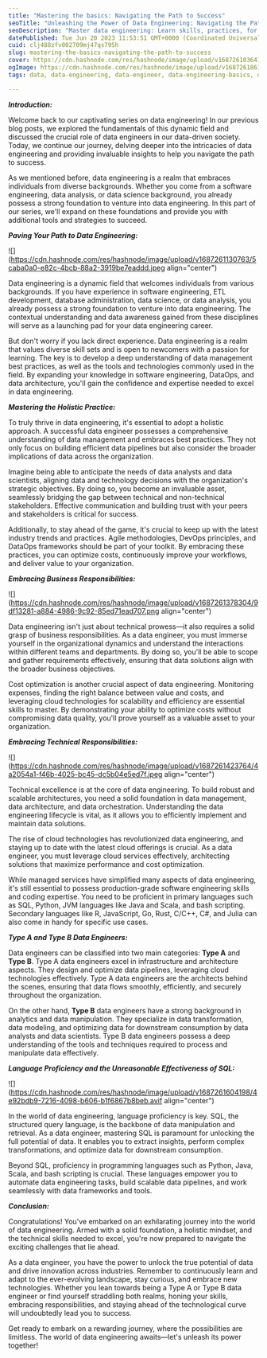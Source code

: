 ```yaml
---
title: "Mastering the basics: Navigating the Path to Success"
seoTitle: "Unleashing the Power of Data Engineering: Navigating the Path to Succe"
seoDescription: "Master data engineering: Learn skills, practices, for success in this dynamic field. Unleash the power of data management and software engineering"
datePublished: Tue Jun 20 2023 11:53:51 GMT+0000 (Coordinated Universal Time)
cuid: clj488zfv002709mj47qs795h
slug: mastering-the-basics-navigating-the-path-to-success
cover: https://cdn.hashnode.com/res/hashnode/image/upload/v1687261036415/411a588d-1a75-4277-b6ec-ce98cf80991c.jpeg
ogImage: https://cdn.hashnode.com/res/hashnode/image/upload/v1687261861111/552c5de2-b512-43cd-b61f-6a51cb429cd9.png
tags: data, data-engineering, data-engineer, data-engineering-basics, data-engineering-requirements

---
```


***Introduction:***

Welcome back to our captivating series on data engineering! In our previous blog posts, we explored the fundamentals of this dynamic field and discussed the crucial role of data engineers in our data-driven society. Today, we continue our journey, delving deeper into the intricacies of data engineering and providing invaluable insights to help you navigate the path to success.

As we mentioned before, data engineering is a realm that embraces individuals from diverse backgrounds. Whether you come from a software engineering, data analysis, or data science background, you already possess a strong foundation to venture into data engineering. In this part of our series, we'll expand on these foundations and provide you with additional tools and strategies to succeed.

***Paving Your Path to Data Engineering:***

![](https://cdn.hashnode.com/res/hashnode/image/upload/v1687261130763/5caba0a0-e82c-4bcb-88a2-3919be7eaddd.jpeg align="center")

Data engineering is a dynamic field that welcomes individuals from various backgrounds. If you have experience in software engineering, ETL development, database administration, data science, or data analysis, you already possess a strong foundation to venture into data engineering. The contextual understanding and data awareness gained from these disciplines will serve as a launching pad for your data engineering career.

But don't worry if you lack direct experience. Data engineering is a realm that values diverse skill sets and is open to newcomers with a passion for learning. The key is to develop a deep understanding of data management best practices, as well as the tools and technologies commonly used in the field. By expanding your knowledge in software engineering, DataOps, and data architecture, you'll gain the confidence and expertise needed to excel in data engineering.

***Mastering the Holistic Practice:***

To truly thrive in data engineering, it's essential to adopt a holistic approach. A successful data engineer possesses a comprehensive understanding of data management and embraces best practices. They not only focus on building efficient data pipelines but also consider the broader implications of data across the organization.

Imagine being able to anticipate the needs of data analysts and data scientists, aligning data and technology decisions with the organization's strategic objectives. By doing so, you become an invaluable asset, seamlessly bridging the gap between technical and non-technical stakeholders. Effective communication and building trust with your peers and stakeholders is critical for success.

Additionally, to stay ahead of the game, it's crucial to keep up with the latest industry trends and practices. Agile methodologies, DevOps principles, and DataOps frameworks should be part of your toolkit. By embracing these practices, you can optimize costs, continuously improve your workflows, and deliver value to your organization.

***Embracing Business Responsibilities:***

![](https://cdn.hashnode.com/res/hashnode/image/upload/v1687261378304/9df13281-a884-4986-9c92-85ed71ead707.png align="center")

Data engineering isn't just about technical prowess—it also requires a solid grasp of business responsibilities. As a data engineer, you must immerse yourself in the organizational dynamics and understand the interactions within different teams and departments. By doing so, you'll be able to scope and gather requirements effectively, ensuring that data solutions align with the broader business objectives.

Cost optimization is another crucial aspect of data engineering. Monitoring expenses, finding the right balance between value and costs, and leveraging cloud technologies for scalability and efficiency are essential skills to master. By demonstrating your ability to optimize costs without compromising data quality, you'll prove yourself as a valuable asset to your organization.

  
***Embracing Technical Responsibilities:***

![](https://cdn.hashnode.com/res/hashnode/image/upload/v1687261423764/4a2054a1-f46b-4025-bc45-dc5b04e5ed7f.jpeg align="center")

Technical excellence is at the core of data engineering. To build robust and scalable architectures, you need a solid foundation in data management, data architecture, and data orchestration. Understanding the data engineering lifecycle is vital, as it allows you to efficiently implement and maintain data solutions.

The rise of cloud technologies has revolutionized data engineering, and staying up to date with the latest cloud offerings is crucial. As a data engineer, you must leverage cloud services effectively, architecting solutions that maximize performance and cost optimization.

While managed services have simplified many aspects of data engineering, it's still essential to possess production-grade software engineering skills and coding expertise. You need to be proficient in primary languages such as SQL, Python, JVM languages like Java and Scala, and bash scripting. Secondary languages like R, JavaScript, Go, Rust, C/C++, C#, and Julia can also come in handy for specific use cases.

***Type A and Type B Data Engineers:***

Data engineers can be classified into two main categories: **Type A** and **Type B**. Type A data engineers excel in infrastructure and architecture aspects. They design and optimize data pipelines, leveraging cloud technologies effectively. Type A data engineers are the architects behind the scenes, ensuring that data flows smoothly, efficiently, and securely throughout the organization.

On the other hand, **Type B** data engineers have a strong background in analytics and data manipulation. They specialize in data transformation, data modeling, and optimizing data for downstream consumption by data analysts and data scientists. Type B data engineers possess a deep understanding of the tools and techniques required to process and manipulate data effectively.

***Language Proficiency and the Unreasonable Effectiveness of SQL:***

![](https://cdn.hashnode.com/res/hashnode/image/upload/v1687261604198/4e92bdb9-7216-4098-b606-b1f6867b8beb.avif align="center")

In the world of data engineering, language proficiency is key. SQL, the structured query language, is the backbone of data manipulation and retrieval. As a data engineer, mastering SQL is paramount for unlocking the full potential of data. It enables you to extract insights, perform complex transformations, and optimize data for downstream consumption.

Beyond SQL, proficiency in programming languages such as Python, Java, Scala, and bash scripting is crucial. These languages empower you to automate data engineering tasks, build scalable data pipelines, and work seamlessly with data frameworks and tools.

***Conclusion:***

Congratulations! You've embarked on an exhilarating journey into the world of data engineering. Armed with a solid foundation, a holistic mindset, and the technical skills needed to excel, you're now prepared to navigate the exciting challenges that lie ahead.

As a data engineer, you have the power to unlock the true potential of data and drive innovation across industries. Remember to continuously learn and adapt to the ever-evolving landscape, stay curious, and embrace new technologies. Whether you lean towards being a Type A or Type B data engineer or find yourself straddling both realms, honing your skills, embracing responsibilities, and staying ahead of the technological curve will undoubtedly lead you to success.

Get ready to embark on a rewarding journey, where the possibilities are limitless. The world of data engineering awaits—let's unleash its power together!